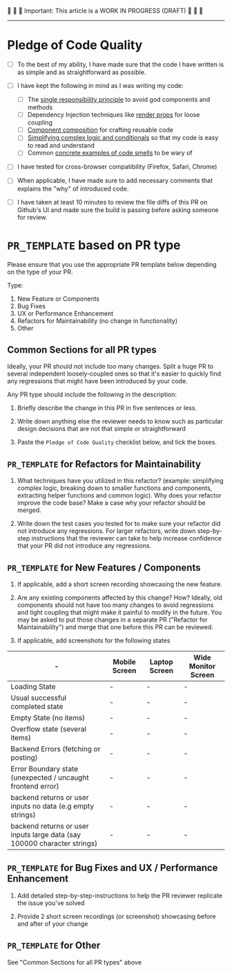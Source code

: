 🚧 🚧 🚧 Important: This article is a WORK IN PROGRESS (DRAFT) 🚧 🚧 🚧 

---

# Pledge of Code Quality 

- [ ] To the best of my ability, I have made sure that the code I have written is as simple and as straightforward as possible.

- [ ] I have kept the following in mind as I was writing my code:
  - [ ] The [single responsibility principle](https://github.com/mithi/react-philosophies/tree/main?tab=readme-ov-file#-23-keep-your-components-small-and-simple) to avoid god components and methods
  - [ ] Dependency Injection techniques like [render props](https://legacy.reactjs.org/docs/render-props.html) for loose coupling
  - [ ] [Component composition](https://legacy.reactjs.org/docs/composition-vs-inheritance.html) for crafting reusable code
  - [ ] [Simplifying complex logic and conditionals](https://refactoring.guru/replace-nested-conditional-with-guard-clauses) so that my code is easy to read and understand
  - [ ] Common [concrete examples of code smells](https://github.com/mithi/react-philosophies/blob/main/WIP_CODE_QUALITY_CHECKLIST.md#concrete-examples) to be wary of

- [ ] I have tested for cross-browser compatibility (Firefox, Safari, Chrome)

- [ ] When applicable, I have made sure to add necessary comments that explains the "why" of introduced code.

- [ ] I have taken at least 10 minutes to review the file diffs of this PR on Github's UI and made sure the build is passing before asking someone for review. 

# `PR_TEMPLATE` based on PR type

Please ensure that you use the appropriate PR template below depending on the type of your PR.

Type: 
1. New Feature or Components
2. Bug Fixes
3. UX or Performance Enhancement
4. Refactors for Maintainability (no change in functionality)
5. Other 

## Common Sections for all PR types

Ideally, your PR should not include too many changes. Split a huge PR to several independent loosely-coupled ones so that it's easier to quickly find any regressions that might have been introduced by your code.  

Any PR type should include the following in the description:  

1. Briefly describe the change in this PR in five sentences or less.

2. Write down anything else the reviewer needs to know such as particular design decisions that are not that simple or straightforward 

3. Paste the `Pledge of Code Quality` checklist below, and tick the boxes. 


## `PR_TEMPLATE` for Refactors for Maintainability

1. What techniques have you utilized in this refactor? (example: simplifying complex logic, breaking down to smaller functions and components, extracting helper functions and common logic). Why does your refactor improve the code base? Make a case why your refactor should be merged. 

2. Write down the test cases you tested for to make sure your refactor did not introduce any regressions. For larger refactors, write down step-by-step instructions that the reviewer can take to help increase confidence that your PR did not introduce any regressions.


## `PR_TEMPLATE` for New Features / Components

1. If applicable, add a short screen recording showcasing the new feature. 

2. Are any existing components affected by this change? How? Ideally, old components should not have too many changes to avoid regressions and tight coupling that might make it painful to modify in the future. You may be asked to put those changes in a separate PR ("Refactor for Maintainability") and merge that one before this PR can be reviewed. 

3. If applicable, add screenshots for the following states
 
| - | Mobile Screen | Laptop Screen | Wide Monitor Screen |
|--------|--------|--------|--------|
| Loading State | - | - | - |
| Usual successful completed state | - | -| -|
| Empty State (no items) | - | - | - |
| Overflow state (several items) | - | -  | - |
| Backend Errors (fetching or posting) | - | - | - | 
| Error Boundary state (unexpected / uncaught frontend error) | - | - | - | 
| backend returns or user inputs no data (e.g empty strings) | - | - | - | 
| backend returns or user inputs large data (say 100000 character strings) | - | - | - | 


## `PR_TEMPLATE` for Bug Fixes and UX / Performance Enhancement

1. Add detailed step-by-step-instructions to help the PR reviewer replicate the issue you've solved

2. Provide 2 short screen recordings (or screenshot) showcasing before and after of your change


## `PR_TEMPLATE` for Other

See "Common Sections for all PR types" above
